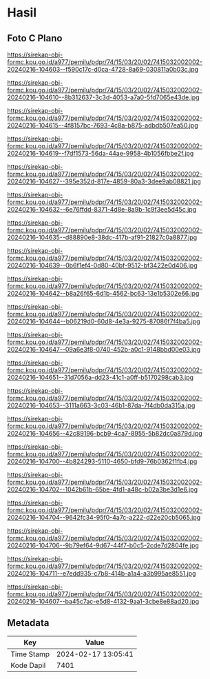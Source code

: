 # Hasil

## Foto C Plano

https://sirekap-obj-formc.kpu.go.id/a977/pemilu/pdpr/74/15/03/20/02/7415032002002-20240216-104603--f590c17c-d0ca-4728-8a69-030811a0b03c.jpg

https://sirekap-obj-formc.kpu.go.id/a977/pemilu/pdpr/74/15/03/20/02/7415032002002-20240216-104610--8b312637-3c3d-4053-a7a0-5fd7065e43de.jpg

https://sirekap-obj-formc.kpu.go.id/a977/pemilu/pdpr/74/15/03/20/02/7415032002002-20240216-104615--4f8157bc-7693-4c8a-b875-adbdb507ea50.jpg

https://sirekap-obj-formc.kpu.go.id/a977/pemilu/pdpr/74/15/03/20/02/7415032002002-20240216-104619--f7df1573-56da-44ae-9958-4b1056fbbe2f.jpg

https://sirekap-obj-formc.kpu.go.id/a977/pemilu/pdpr/74/15/03/20/02/7415032002002-20240216-104627--395e352d-817e-4859-80a3-3dee9ab08821.jpg

https://sirekap-obj-formc.kpu.go.id/a977/pemilu/pdpr/74/15/03/20/02/7415032002002-20240216-104632--6e76ffdd-8371-4d8e-8a9b-1c9f3ee5d45c.jpg

https://sirekap-obj-formc.kpu.go.id/a977/pemilu/pdpr/74/15/03/20/02/7415032002002-20240216-104635--d88890e8-38dc-417b-af91-21827c0a8877.jpg

https://sirekap-obj-formc.kpu.go.id/a977/pemilu/pdpr/74/15/03/20/02/7415032002002-20240216-104639--0b6f1ef4-0d80-40bf-9512-bf3422e0d406.jpg

https://sirekap-obj-formc.kpu.go.id/a977/pemilu/pdpr/74/15/03/20/02/7415032002002-20240216-104642--b8a26f65-6d1b-4562-bc63-13e1b5302e66.jpg

https://sirekap-obj-formc.kpu.go.id/a977/pemilu/pdpr/74/15/03/20/02/7415032002002-20240216-104644--b06219d0-60d8-4e3a-9275-87086f7f4ba5.jpg

https://sirekap-obj-formc.kpu.go.id/a977/pemilu/pdpr/74/15/03/20/02/7415032002002-20240216-104647--09a6e3f8-0740-452b-a0c1-9148bbd00e03.jpg

https://sirekap-obj-formc.kpu.go.id/a977/pemilu/pdpr/74/15/03/20/02/7415032002002-20240216-104651--31d7056a-dd23-41c1-a0ff-b5170298cab3.jpg

https://sirekap-obj-formc.kpu.go.id/a977/pemilu/pdpr/74/15/03/20/02/7415032002002-20240216-104653--3111a663-3c03-46b1-87da-7f4db0da315a.jpg

https://sirekap-obj-formc.kpu.go.id/a977/pemilu/pdpr/74/15/03/20/02/7415032002002-20240216-104656--42c89196-bcb9-4ca7-8955-5b82dc0a879d.jpg

https://sirekap-obj-formc.kpu.go.id/a977/pemilu/pdpr/74/15/03/20/02/7415032002002-20240216-104700--4b824293-5110-4650-bfd9-76b0362f1fb4.jpg

https://sirekap-obj-formc.kpu.go.id/a977/pemilu/pdpr/74/15/03/20/02/7415032002002-20240216-104702--1042b61b-65be-4fd1-a48c-b02a3be3d1e6.jpg

https://sirekap-obj-formc.kpu.go.id/a977/pemilu/pdpr/74/15/03/20/02/7415032002002-20240216-104704--9642fc34-95f0-4a7c-a222-d22e20cb5065.jpg

https://sirekap-obj-formc.kpu.go.id/a977/pemilu/pdpr/74/15/03/20/02/7415032002002-20240216-104706--9b79ef64-9d67-44f7-b0c5-2cde7d2804fe.jpg

https://sirekap-obj-formc.kpu.go.id/a977/pemilu/pdpr/74/15/03/20/02/7415032002002-20240216-104711--e7edd935-c7b8-414b-a1a4-a3b995ae8551.jpg

https://sirekap-obj-formc.kpu.go.id/a977/pemilu/pdpr/74/15/03/20/02/7415032002002-20240216-104607--ba45c7ac-e5d8-4132-9aa1-3cbe8e88ad20.jpg


## Metadata

| Key        | Value               |
| ---------- | ------------------- |
| Time Stamp | 2024-02-17 13:05:41 |
| Kode Dapil | 7401                |



